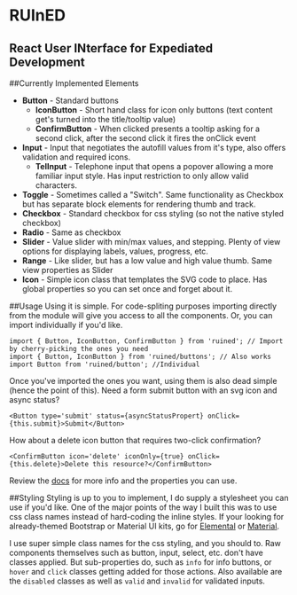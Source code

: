 # RUInED
## **R**eact **U**ser **IN**terface for **E**xpediated **D**evelopment
##Currently Implemented Elements
* __Button__ - Standard buttons
  * __IconButton__ - Short hand class for icon only buttons (text content get's turned into the title/tooltip value)
  * __ConfirmButton__ - When clicked presents a tooltip asking for a second click, after the second click it fires the onClick event
* __Input__ - Input that negotiates the autofill values from it's type, also offers validation and required icons.
  * __TelInput__ - Telephone input that opens a popover allowing a more familiar input style. Has input restriction to only allow valid characters.
* __Toggle__ - Sometimes called a "Switch". Same functionality as Checkbox but has separate block elements for rendering thumb and track.
* __Checkbox__ - Standard checkbox for css styling (so not the native styled checkbox)
* __Radio__ - Same as checkbox
* __Slider__ - Value slider with min/max values, and stepping. Plenty of view options for displaying labels, values, progress, etc.
* __Range__ - Like slider, but has a low value and high value thumb. Same view properties as Slider
* __Icon__ - Simple icon class that templates the SVG code to place. Has global properties so you can set once and forget about it.

##Usage
Using it is simple. For code-spliting purposes importing directly from the module will give you access to all the components.
Or, you can import individually if you'd like.

```
import { Button, IconButton, ConfirmButton } from 'ruined'; // Import by cherry-picking the ones you need
import { Button, IconButton } from 'ruined/buttons'; // Also works
import Button from 'ruined/button'; //Individual
```

Once you've imported the ones you want, using them is also dead simple (hence the point of this). Need a form submit button with an svg icon and async status? 
```
<Button type='submit' status={asyncStatusPropert} onClick={this.submit}>Submit</Button>
```
How about a delete icon button that requires two-click confirmation?
```
<ConfirmButton icon='delete' iconOnly={true} onClick={this.delete}>Delete this resource?</ConfirmButton>
```
Review the [docs](https://github.com/ChrisPikul510/ruined/wiki) for more info and the properties you can use.

##Styling
Styling is up to you to implement, I do supply a stylesheet you can use if you'd like. One of the major points of the way I built this was to use css class names instead of hard-coding the inline styles. If your looking for already-themed Bootstrap or Material UI kits, go for [Elemental](https://github.com/elementalui/elemental) or [Material](https://github.com/callemall/material-ui).

I use super simple class names for the css styling, and you should to. Raw components themselves such as button, input, select, etc. don't have classes applied. But sub-properties do, such as `info` for info buttons, or `hover` and `click` classes getting added for those actions. Also available are the `disabled` classes as well as `valid` and `invalid` for validated inputs.